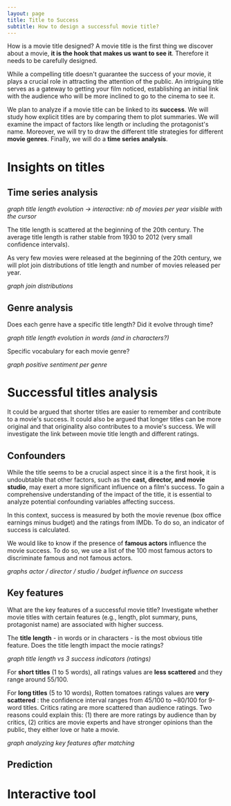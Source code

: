 ```yaml
---
layout: page
title: Title to Success
subtitle: How to design a successful movie title?
---
```


How is a movie title designed? A movie title is the first thing we discover about a movie, **it is the hook that makes us want to see it**. Therefore it needs to be carefully designed.

While a compelling title doesn't guarantee the success of your movie, it plays a crucial role in attracting the attention of the public. An intriguing title serves as a gateway to getting your film noticed, establishing an initial link with the audience who will be more inclined to go to the cinema to see it.

We plan to analyze if a movie title can be linked to its **success**. We will study how explicit titles are by comparing them to plot summaries. We will examine the impact of factors like length or including the protagonist's name. Moreover, we will try to draw the different title strategies for different **movie genres**. Finally, we will do a **time series analysis**.

# Insights on titles

## Time series analysis

*graph title length evolution -> interactive: nb of movies per year visible with the cursor* 

The title length is scattered at the beginning of the 20th century. The average title length is rather stable from 1930 to 2012 (very small confidence intervals).

As very few movies were released at the beginning of the 20th century, we will plot join distributions of title length and number of movies released per year.

*graph join distributions*

## Genre analysis

Does each genre have a specific title length? Did it evolve through time?

*graph title length evolution in words (and in characters?)*

Specific vocabulary for each movie genre?

*graph positive sentiment per genre*
 
# Successful titles analysis

It could be argued that shorter titles are easier to remember and contribute to a movie's success. It could also be argued that longer titles can be more original and that originality also contributes to a movie's success. We will investigate the link between movie title length and different ratings.

## Confounders

While the title seems to be a crucial aspect since it is a the first hook, it is undoubtable that other factors, such as the **cast, director, and movie studio**, may exert a more significant influence on a film's success. To gain a comprehensive understanding of the impact of the title, it is essential to analyze potential confounding variables affecting success.

In this context, success is measured by both the movie revenue (box office earnings minus budget) and the ratings from IMDb. To do so, an indicator of success is calculated.

We would like to know if the presence of **famous actors** influence the movie success. To do so, we use a list of the 100 most famous actors to discriminate famous and not famous actors.

*graphs actor / director / studio / budget influence on success*

## Key features

What are the key features of a successful movie title? Investigate whether movie titles with certain features (e.g., length, plot summary, puns, protagonist name) are associated with higher success. 

The **title length** - in words or in characters - is the most obvious title feature. Does the title length impact the mocie ratings?

*graph title length vs 3 success indicators (ratings)*

For **short titles** (1 to 5 words), all ratings values are **less scattered** and they range around 55/100.

For **long titles** (5 to 10 words), Rotten tomatoes ratings values are **very scattered** : the confidence interval ranges from 45/100 to ~80/100 for 9-word titles. 
Critics rating are more scattered than audience ratings. Two reasons could explain this: (1) there are more ratings by audience than by critics, (2) critics are movie experts and have stronger opinions than the public, they either love or hate a movie.

*graph analyzing key features after matching*

## Prediction

# Interactive tool

